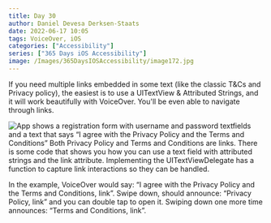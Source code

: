 ```yaml
---
title: Day 30
author: Daniel Devesa Derksen-Staats
date: 2022-06-17 10:05
tags: VoiceOver, iOS
categories: ["Accessibility"]
series: ["365 Days iOS Accessibility"]
image: /Images/365DaysIOSAccessibility/image172.jpg
---
```


If you need multiple links embedded in some text (like the classic T&amp;Cs and Privacy policy), the easiest is to use a UITextView &amp; Attributed Strings, and it will work beautifully with VoiceOver. You'll be even able to navigate through links.

![App shows a registration form with username and password textfields and a text that says “I agree with the Privacy Policy and the Terms and Conditions” Both Privacy Policy and Terms and Conditions are links. There is some code that shows you how you can use a text field with attributed strings and the link attribute. Implementing the UITextViewDelegate has a function to capture link interactions so they can be handled.](/Images/365DaysIOSAccessibility/image172.jpg)

In the example, VoiceOver would say: “I agree with the Privacy Policy and the Terms and Conditions, link”. Swipe down, should announce: “Privacy Policy, link” and you can double tap to open it. Swiping down one more time announces: “Terms and Conditions, link”.

